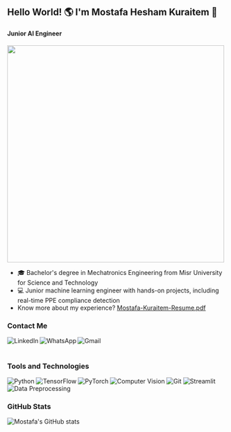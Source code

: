 ## Hello World! 🌎 I'm Mostafa Hesham Kuraitem 👋
#### Junior AI Engineer

<img src="https://user-images.githubusercontent.com/74038190/212749447-bfb7e725-6987-49d9-ae85-2015e3e7cc41.gif" width="500">

* 🎓 Bachelor's degree in Mechatronics Engineering from Misr University for Science and Technology
* 💻 Junior machine learning engineer with hands-on projects, including real-time PPE compliance detection
* Know more about my experience? [Mostafa-Kuraitem-Resume.pdf](https://drive.google.com/file/d/15S00Fqk9Cx-zlqKogUwjT8IIWi337NNO/view?usp=sharing)

### Contact Me

[<img align="left" alt="LinkedIn" src="https://img.shields.io/badge/LinkedIn-0077B5?style=for-the-badge&logo=linkedin&logoColor=white" />](https://www.linkedin.com/in/mostafa-kuraitem/) 
[<img align="left" alt="WhatsApp" src="https://img.shields.io/badge/WhatsApp-25D366?style=for-the-badge&logo=whatsapp&logoColor=white" />](https://wa.me/+201142872389) 
[<img align="left" alt="Gmail" src="https://img.shields.io/badge/Gmail-D14836?style=for-the-badge&logo=gmail&logoColor=white" />](mailto:mostafakuraitem@gmail.com)

<br><br>

### Tools and Technologies

![Python](https://img.shields.io/badge/Python-FFD43B?style=for-the-badge&logo=python&logoColor=blue) ![TensorFlow](https://img.shields.io/badge/TensorFlow-FF6F00?style=for-the-badge&logo=tensorflow&logoColor=white) ![PyTorch](https://img.shields.io/badge/PyTorch-EE4C2C?style=for-the-badge&logo=pytorch&logoColor=white) ![Computer Vision](https://img.shields.io/badge/Computer%20Vision-5C6BC0?style=for-the-badge&logo=open-cv&logoColor=white) ![Git](https://img.shields.io/badge/Git-E44C30?style=for-the-badge&logo=git&logoColor=white) ![Streamlit](https://img.shields.io/badge/Streamlit-FF4B4B?style=for-the-badge&logo=streamlit&logoColor=white) ![Data Preprocessing](https://img.shields.io/badge/Data%20Preprocessing-009688?style=for-the-badge&logo=dataiku&logoColor=white)

### GitHub Stats

![Mostafa's GitHub stats](https://github-readme-stats.vercel.app/api?username=mostafakuraitem&show_icons=true&theme=radical)
